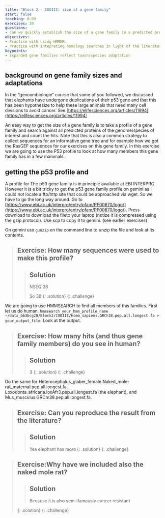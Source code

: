 ```yaml
---
title: "Block 2 - COOIII: size of a gene family"
start: false
teaching: 0:00
exercises: 30
questions: 
- Can we quickly establish the size of a gene family in a predicted proteome?    
objectives: 
- Practice with using HMMER
- Practice with intepreting homology searches in light of the literature
keypoints:
- Expanded gene families reflect taxon/species adaptation 
---
```


## background on gene family sizes and adaptations 

In the “genoombiologie” course that some of you followed, we discussed that elephants have undergone duplications of their p53 gene and that this has been hypothesize to help these large animals that need many cell divisions to avoid cancer. See [https://elifesciences.org/articles/11994](https://elifesciences.org/articles/11994)


An easy way to get the size of a gene family is to take a profile of a gene family and search against all predicted proteins of the genome/species of interest and count the hits. Note that this is also a common strategy to collect sequences for an informative gene tree and for example how we got the RasGEF sequences for our exercises on this gene family. In this exercise we are going to use the P53 profile to look at how many members this gene family has in a few mammals.

## getting the p53 profile and 


A profile for The p53 gene family is in principle available at EBI INTERPRO. However it is a bit tricky to get the p53 gene family profile on gemini as I could not locate a ftp/http site that could be approached via wget. So we have to go the long way around. Go to [https://www.ebi.ac.uk/interpro/entry/pfam/PF00870/logo/](https://www.ebi.ac.uk/interpro/entry/pfam/PF00870/logo/). Press download to download the fileto your laptop (notize it is compressed using the gzip protocol). Use scp to copy it to gemini. (see earlier exercises)


On gemini use `gunzip` on the command line to unzip the file  and look at its contents. 
> ## Exercise: How many sequences were used to make this profile?
>
>> ## Solution
>> NSEQ  38
>>
>> So 38
> {: .solution}
{: .challenge}


We are going to use HMMSEARCH to find all members of this families. First let us do human. `hmmsearch your_hmm_profile_name ~/data_bb3bcg20/Block2/COOIII/Homo_sapiens.GRCh38.pep.all.longest.fa > your_output_file`. Look at the output.
> ## Exercise: How many hits (and thus gene family members) do you see in human?
>
>> ## Solution
>> 3
> {: .solution}
{: .challenge}

Do the same for Heterocephalus_glaber_female.Naked_mole-rat_maternal.pep.all.longest.fa,  Loxodonta_africana.loxAfr3.pep.all.longest.fa (the elephant), and Mus_musculus.GRCm38.pep.all.longest.fa. 

> ## Exercise: Can you reproduce the result from the literature?
>
>> ## Solution
>> Yes elephant has more 
> {: .solution}
{: .challenge}

> ## Exercise:Why have we included also the naked mole rat?
>
>> ## Solution
>> Because it is also sem-ifamously cancer resistant
>> 
> {: .solution}
{: .challenge}
